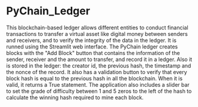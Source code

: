 # PyChain_Ledger

This blockchain-based ledger allows different entities to conduct financial transactions to transfer a virtual asset like digital money between senders and receivers, and to verify the integrity of the data in the ledger.
It is runned using the Streamlit web interface.
The PyChain ledger creates blocks with the "Add Block" button  that contains the information of the sender, receiver and the amount to transfer, and record it in a ledger. Also it is stored in the ledger: the creator id, the previous hash, the timestamp and the nonce of the record.
It also has a validation button to verify that every block hash is equal to the previous hash in all the blockchain. When it is valid, it returns a True statement.
The application also includes a slider bar to set the grade of difficulty between 1 and 5 zeros to the left of the hash to calculate the winning hash required to mine each block.
